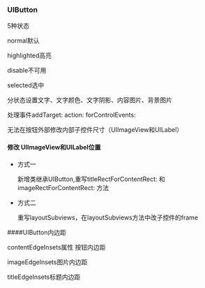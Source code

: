 ### UIButton

5种状态

normal默认

highlighted高亮

disable不可用

selected选中



分状态设置文字、文字颜色、文字阴影、内容图片、背景图片



处理事件addTarget: action: forControlEvents:





无法在按钮外部修改内部子控件尺寸（UIImageView和UILabel）

#### 修改 UIImageView和UILabel位置

- 方式一

  新增类继承UIButton,重写titleRectForContentRect:  和imageRectForContentRect:   方法

- 方式二

  重写layoutSubviews，在layoutSubviews方法中改子控件的frame



####UIButton内边距

contentEdgeInsets属性  按钮内边距

imageEdgeInsets图片内边距

titleEdgeInsets标题内边距